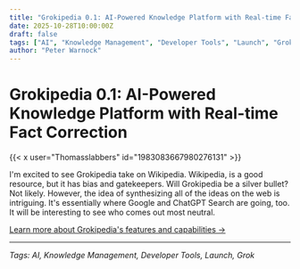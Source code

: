 ```yaml
---
title: "Grokipedia 0.1: AI-Powered Knowledge Platform with Real-time Fact Correction"
date: 2025-10-28T10:00:00Z
draft: false
tags: ["AI", "Knowledge Management", "Developer Tools", "Launch", "Grok"]
author: "Peter Warnock"
---
```


# Grokipedia 0.1: AI-Powered Knowledge Platform with Real-time Fact Correction

{{< x user="Thomasslabbers" id="1983083667980276131" >}}

I'm excited to see Grokipedia take on Wikipedia. Wikipedia, is a good resource, but it has bias and gatekeepers. Will Grokipedia be a silver bullet? Not likely. However, the idea of synthesizing all of the ideas on the web is intriguing. It's essentially where Google and ChatGPT Search are going, too. It will be interesting to see who comes out most neutral.

[Learn more about Grokipedia's features and capabilities →](/tools/grokipedia/)

---

*Tags: AI, Knowledge Management, Developer Tools, Launch, Grok*
